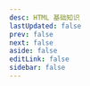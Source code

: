 ```yaml
---
desc: HTML 基础知识
lastUpdated: false
prev: false
next: false
aside: false
editLink: false
sidebar: false
---
```


<SummaryPage path="/前端知识/HTML/" :desc="$frontmatter.desc"></SummaryPage>
